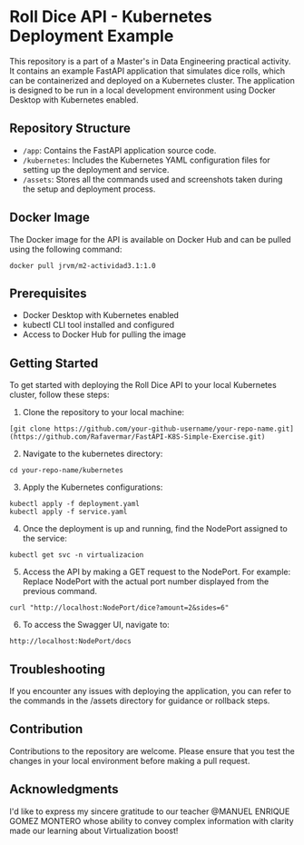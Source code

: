# Roll Dice API - Kubernetes Deployment Example

This repository is a part of a Master's in Data Engineering practical activity. It contains an example FastAPI application that simulates dice rolls, which can be containerized and deployed on a Kubernetes cluster. The application is designed to be run in a local development environment using Docker Desktop with Kubernetes enabled.

## Repository Structure

- `/app`: Contains the FastAPI application source code.
- `/kubernetes`: Includes the Kubernetes YAML configuration files for setting up the deployment and service.
- `/assets`: Stores all the commands used and screenshots taken during the setup and deployment process.

## Docker Image

The Docker image for the API is available on Docker Hub and can be pulled using the following command:

```
docker pull jrvm/m2-actividad3.1:1.0
```


## Prerequisites

- Docker Desktop with Kubernetes enabled
- kubectl CLI tool installed and configured
- Access to Docker Hub for pulling the image

## Getting Started

To get started with deploying the Roll Dice API to your local Kubernetes cluster, follow these steps:

1. Clone the repository to your local machine:

```shell
[git clone https://github.com/your-github-username/your-repo-name.git](https://github.com/Rafavermar/FastAPI-K8S-Simple-Exercise.git)
```

2. Navigate to the kubernetes directory:
```
cd your-repo-name/kubernetes
```
3. Apply the Kubernetes configurations:
```
kubectl apply -f deployment.yaml
kubectl apply -f service.yaml
```

4. Once the deployment is up and running, find the NodePort assigned to the service:
```
kubectl get svc -n virtualizacion
```
5. Access the API by making a GET request to the NodePort. For example:
 Replace NodePort with the actual port number displayed from the previous command.

```
curl "http://localhost:NodePort/dice?amount=2&sides=6"
```
6. To access the Swagger UI, navigate to:
```
http://localhost:NodePort/docs
```

## Troubleshooting
If you encounter any issues with deploying the application, you can refer to the commands in the /assets directory for guidance or rollback steps.

## Contribution
Contributions to the repository are welcome. Please ensure that you test the changes in your local environment before making a pull request.

## Acknowledgments
I'd like to express my sincere gratitude to our teacher @MANUEL ENRIQUE GOMEZ MONTERO whose ability to convey complex information with clarity made our learning about Virtualization boost!

